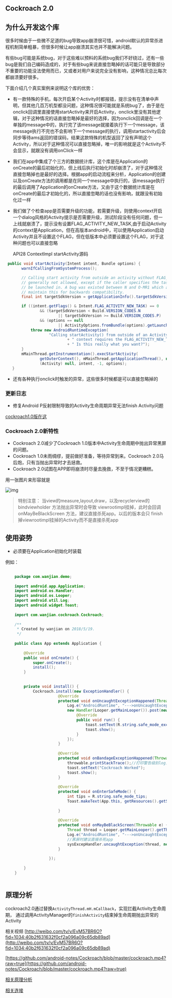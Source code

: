  

## Cockroach 2.0

## 为什么开发这个库
很多时候由于一些微不足道的bug导致app崩溃很可惜，android默认的异常杀进程机制简单粗暴，但很多时候让app崩溃其实也并不能解决问题。

有些bug可能是系统bug，对于这些难以预料的系统bug我们不好绕过，还有一些bug是我们自己编码造成的，对于有些bug来说直接忽略掉的话可能只是导致部分不重要的功能没法使用而已，又或者对用户来说完全没有影响，这种情况总比每次都崩溃要好很多。

下面介绍几个真实案例来说明这个库的优势：

* 有一款特殊的手机，每次开启某个Activity时都报错，提示没有在清单中声明，但其他几百万机型都没问题，这种情况很可能就是系统bug了，由于是在onclick回调里直接使用startActivity来开启Activity，onclick里没有其他逻辑，对于这种情况的话直接忽略掉是最好的选择，因为onclick回调是在一个单独的message中的，执行完了该message就接着执行下一个message，该message执行不完也不会影响下一个message的执行，调用startactivity后会同步等待ams返回的错误码，结果这款特殊的机型返回了没有声明这个Activity，所以对于这种情况可以直接忽略掉，唯一的影响就是这个Activity不会显示，就跟没有调用onClick一样

* 我们在app中集成了个三方的数据统计库，这个库是在Application的onCreate的最后初始化的，但上线后执行初始化时却崩溃了，对于这种情况直接忽略掉也是最好的选择。根据app的启动流程来分析，Application的创建以及onCreate方法的调用都是在同一个message中执行的，该message执行的最后调用了Application的onCreate方法，又由于这个数据统计库是在onCreate的最后才初始化的，所以直接忽略的话也没有影响，就跟没有初始化过一样

* 我们做了个检查app是否需要升级的功能，若需要升级，则使用context开启一个dialog风格的Activity提示是否需要升级，测试阶段没有任何问题，但一上线就崩溃了，提示没有设置FLAG_ACTIVITY_NEW_TASK,由于启动Activity的context是Application，但在高版本android中，可以使用Application启动Activity并且不设置这个FLAG，但在低版本中必须要设置这个FLAG，对于这种问题也可以直接忽略

  API28 ContextImpl startActivity源码
 ```java
  public void startActivity(Intent intent, Bundle options) {
        warnIfCallingFromSystemProcess();

        // Calling start activity from outside an activity without FLAG_ACTIVITY_NEW_TASK is
        // generally not allowed, except if the caller specifies the task id the activity should
        // be launched in. A bug was existed between N and O-MR1 which allowed this to work. We
        // maintain this for backwards compatibility.
        final int targetSdkVersion = getApplicationInfo().targetSdkVersion;

        if ((intent.getFlags() & Intent.FLAG_ACTIVITY_NEW_TASK) == 0
                && (targetSdkVersion < Build.VERSION_CODES.N
                        || targetSdkVersion >= Build.VERSION_CODES.P)
                && (options == null
                        || ActivityOptions.fromBundle(options).getLaunchTaskId() == -1)) {
            throw new AndroidRuntimeException(
                    "Calling startActivity() from outside of an Activity "
                            + " context requires the FLAG_ACTIVITY_NEW_TASK flag."
                            + " Is this really what you want?");
        }
        mMainThread.getInstrumentation().execStartActivity(
                getOuterContext(), mMainThread.getApplicationThread(), null,
                (Activity) null, intent, -1, options);
    }
 ```

* 还有各种执行onclick时触发的异常，这些很多时候都是可以直接忽略掉的

### 更新日志
* 修复Android P反射限制导致的Activity生命周期异常无法finish Activity问题 

[cockroach1.0版在这](https://github.com/android-notes/Cockroach/tree/master)

### Cockroach 2.0新特性
* Cockroach 2.0减少了Cockroach 1.0版本中Activity生命周期中抛出异常黑屏的问题。
* Cockroach 1.0未雨绸缪，提前做好准备，等待异常到来。Cockroach 2.0马后炮，只有当抛出异常时才去拯救。
* Cockroach 2.0试图在APP即将崩溃时尽量去挽救，不至于情况更糟糕。


用一张图片来形容就是

![img](https://github.com/android-notes/Cockroach/blob/X/wanjiu.jpeg?raw=true)


>特别注意： 当view的measure,layout,draw，以及recyclerview的bindviewholder 方法抛出异常时会导致
viewrootimpl挂掉，此时会回调 onMayBeBlackScreen 方法，建议直接杀死app。以后的版本会只
finish掉viewrootimpl挂掉的Activity而不是直接杀死app

## 使用姿势

* 必须要在Application初始化时装载

例如：

```java
  
    package com.wanjian.demo;
    
    import android.app.Application;
    import android.os.Handler;
    import android.os.Looper;
    import android.util.Log;
    import android.widget.Toast;
    
    import com.wanjian.cockroach.Cockroach;
    
    /**
     * Created by wanjian on 2018/5/19.
     */
    
    public class App extends Application {
    
        @Override
        public void onCreate() {
            super.onCreate();
            install();
        }
    
    
        private void install() {
            Cockroach.install(new ExceptionHandler() {
                       @Override
                       protected void onUncaughtExceptionHappened(Thread thread, Throwable throwable) {
                           Log.e("AndroidRuntime", "--->onUncaughtExceptionHappened:" + thread + "<---", throwable);
                           new Handler(Looper.getMainLooper()).post(new Runnable() {
                               @Override
                               public void run() {
                                   toast.setText(R.string.safe_mode_excep_tips);
                                   toast.show();
                               }
                           });
                       }
           
                       @Override
                       protected void onBandageExceptionHappened(Throwable throwable) {
                           throwable.printStackTrace();//打印警告级别log，该throwable可能是最开始的bug导致的，无需关心
                           toast.setText("Cockroach Worked");
                           toast.show();
                       }
           
                       @Override
                       protected void onEnterSafeMode() {
                           int tips = R.string.safe_mode_tips;
                           Toast.makeText(App.this, getResources().getString(tips), Toast.LENGTH_LONG).show();
                       
                       }
           
                       @Override
                       protected void onMayBeBlackScreen(Throwable e) {
                           Thread thread = Looper.getMainLooper().getThread();
                           Log.e("AndroidRuntime", "--->onUncaughtExceptionHappened:" + thread + "<---", e);
                           //黑屏时建议直接杀死app
                           sysExcepHandler.uncaughtException(thread, new RuntimeException("black screen"));
                       }
           
                   });
    
        }
    }
    

```


## 原理分析

cockroach2.0通过替换`ActivityThread.mH.mCallback`，实现拦截Activity生命周期，
通过调用ActivityManager的`finishActivity`结束掉生命周期抛出异常的Activity





相关视频  [http://weibo.com/tv/v/EvM57BR6O?fid=1034:40b2f631632f0cf2a096a09c65db89ad](http://weibo.com/tv/v/EvM57BR6O?fid=1034:40b2f631632f0cf2a096a09c65db89ad)

[https://github.com/android-notes/Cockroach/blob/master/cockroach.mp4?raw=true](https://github.com/android-notes/Cockroach/blob/master/cockroach.mp4?raw=true)

 

 
[相关原理分析](https://github.com/android-notes/Cockroach/blob/master/%E5%8E%9F%E7%90%86%E5%88%86%E6%9E%90.md)

[相关连接](https://github.com/android-notes/Cockroach/tree/master)


